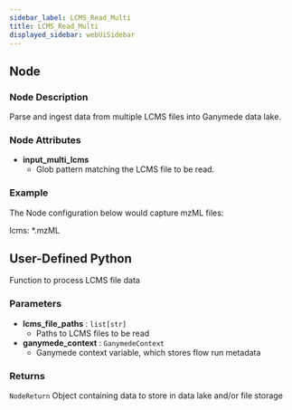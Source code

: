 ```yaml
---
sidebar_label: LCMS_Read_Multi
title: LCMS_Read_Multi
displayed_sidebar: webUiSidebar
---
```


## Node

### Node Description

Parse and ingest data from multiple LCMS files into Ganymede data lake.

### Node Attributes

- **input_multi_lcms**
  - Glob pattern matching the LCMS file to be read.

### Example

The Node configuration below would capture mzML files:

lcms: *.mzML

## User-Defined Python

Function to process LCMS file data

### Parameters

- **lcms_file_paths** : `list[str]`
  - Paths to LCMS files to be read
- **ganymede_context** : `GanymedeContext`
  - Ganymede context variable, which stores flow run metadata

### Returns

`NodeReturn`
  Object containing data to store in data lake and/or file storage
